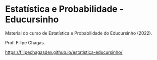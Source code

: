 # Estatística e Probabilidade - Educursinho
Material do curso de Estatística e Probabilidade do Educursinho (2022).

Prof. Filipe Chagas.

https://filipechagasdev.github.io/estatistica-educursinho/
